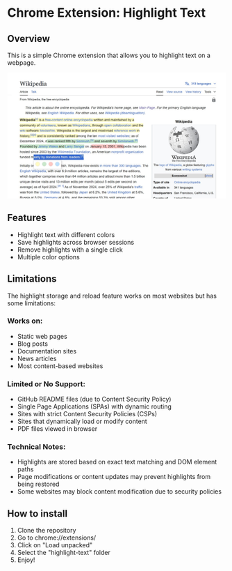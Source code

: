 # Chrome Extension: Highlight Text

## Overview

This is a simple Chrome extension that allows you to highlight text on a webpage.

![alt text](screenshot.jpg)

## Features
- Highlight text with different colors
- Save highlights across browser sessions
- Remove highlights with a single click
- Multiple color options

## Limitations
The highlight storage and reload feature works on most websites but has some limitations:

### Works on:
- Static web pages
- Blog posts
- Documentation sites
- News articles
- Most content-based websites

### Limited or No Support:
- GitHub README files (due to Content Security Policy)
- Single Page Applications (SPAs) with dynamic routing
- Sites with strict Content Security Policies (CSPs)
- Sites that dynamically load or modify content
- PDF files viewed in browser

### Technical Notes:
- Highlights are stored based on exact text matching and DOM element paths
- Page modifications or content updates may prevent highlights from being restored
- Some websites may block content modification due to security policies

## How to install

1. Clone the repository
2. Go to chrome://extensions/
3. Click on "Load unpacked"
4. Select the "highlight-text" folder
5. Enjoy!


